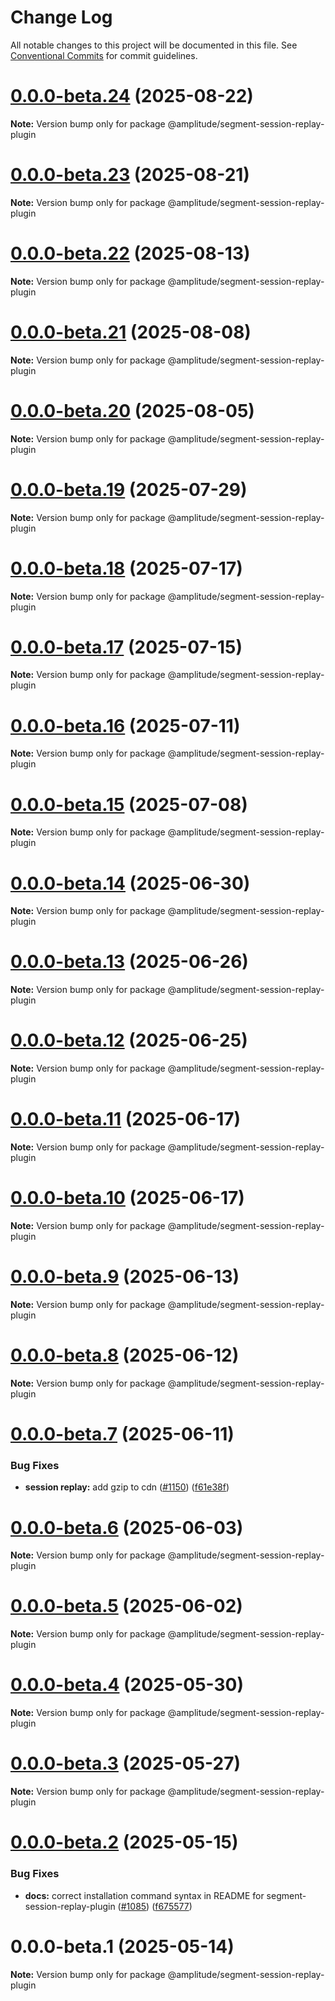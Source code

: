 # Change Log

All notable changes to this project will be documented in this file.
See [Conventional Commits](https://conventionalcommits.org) for commit guidelines.

# [0.0.0-beta.24](https://github.com/amplitude/Amplitude-TypeScript/compare/@amplitude/segment-session-replay-plugin@0.0.0-beta.23...@amplitude/segment-session-replay-plugin@0.0.0-beta.24) (2025-08-22)

**Note:** Version bump only for package @amplitude/segment-session-replay-plugin





# [0.0.0-beta.23](https://github.com/amplitude/Amplitude-TypeScript/compare/@amplitude/segment-session-replay-plugin@0.0.0-beta.22...@amplitude/segment-session-replay-plugin@0.0.0-beta.23) (2025-08-21)

**Note:** Version bump only for package @amplitude/segment-session-replay-plugin





# [0.0.0-beta.22](https://github.com/amplitude/Amplitude-TypeScript/compare/@amplitude/segment-session-replay-plugin@0.0.0-beta.21...@amplitude/segment-session-replay-plugin@0.0.0-beta.22) (2025-08-13)

**Note:** Version bump only for package @amplitude/segment-session-replay-plugin





# [0.0.0-beta.21](https://github.com/amplitude/Amplitude-TypeScript/compare/@amplitude/segment-session-replay-plugin@0.0.0-beta.20...@amplitude/segment-session-replay-plugin@0.0.0-beta.21) (2025-08-08)

**Note:** Version bump only for package @amplitude/segment-session-replay-plugin





# [0.0.0-beta.20](https://github.com/amplitude/Amplitude-TypeScript/compare/@amplitude/segment-session-replay-plugin@0.0.0-beta.19...@amplitude/segment-session-replay-plugin@0.0.0-beta.20) (2025-08-05)

**Note:** Version bump only for package @amplitude/segment-session-replay-plugin





# [0.0.0-beta.19](https://github.com/amplitude/Amplitude-TypeScript/compare/@amplitude/segment-session-replay-plugin@0.0.0-beta.18...@amplitude/segment-session-replay-plugin@0.0.0-beta.19) (2025-07-29)

**Note:** Version bump only for package @amplitude/segment-session-replay-plugin





# [0.0.0-beta.18](https://github.com/amplitude/Amplitude-TypeScript/compare/@amplitude/segment-session-replay-plugin@0.0.0-beta.17...@amplitude/segment-session-replay-plugin@0.0.0-beta.18) (2025-07-17)

**Note:** Version bump only for package @amplitude/segment-session-replay-plugin





# [0.0.0-beta.17](https://github.com/amplitude/Amplitude-TypeScript/compare/@amplitude/segment-session-replay-plugin@0.0.0-beta.16...@amplitude/segment-session-replay-plugin@0.0.0-beta.17) (2025-07-15)

**Note:** Version bump only for package @amplitude/segment-session-replay-plugin





# [0.0.0-beta.16](https://github.com/amplitude/Amplitude-TypeScript/compare/@amplitude/segment-session-replay-plugin@0.0.0-beta.15...@amplitude/segment-session-replay-plugin@0.0.0-beta.16) (2025-07-11)

**Note:** Version bump only for package @amplitude/segment-session-replay-plugin





# [0.0.0-beta.15](https://github.com/amplitude/Amplitude-TypeScript/compare/@amplitude/segment-session-replay-plugin@0.0.0-beta.14...@amplitude/segment-session-replay-plugin@0.0.0-beta.15) (2025-07-08)

**Note:** Version bump only for package @amplitude/segment-session-replay-plugin





# [0.0.0-beta.14](https://github.com/amplitude/Amplitude-TypeScript/compare/@amplitude/segment-session-replay-plugin@0.0.0-beta.13...@amplitude/segment-session-replay-plugin@0.0.0-beta.14) (2025-06-30)

**Note:** Version bump only for package @amplitude/segment-session-replay-plugin





# [0.0.0-beta.13](https://github.com/amplitude/Amplitude-TypeScript/compare/@amplitude/segment-session-replay-plugin@0.0.0-beta.12...@amplitude/segment-session-replay-plugin@0.0.0-beta.13) (2025-06-26)

**Note:** Version bump only for package @amplitude/segment-session-replay-plugin





# [0.0.0-beta.12](https://github.com/amplitude/Amplitude-TypeScript/compare/@amplitude/segment-session-replay-plugin@0.0.0-beta.11...@amplitude/segment-session-replay-plugin@0.0.0-beta.12) (2025-06-25)

**Note:** Version bump only for package @amplitude/segment-session-replay-plugin





# [0.0.0-beta.11](https://github.com/amplitude/Amplitude-TypeScript/compare/@amplitude/segment-session-replay-plugin@0.0.0-beta.10...@amplitude/segment-session-replay-plugin@0.0.0-beta.11) (2025-06-17)

**Note:** Version bump only for package @amplitude/segment-session-replay-plugin





# [0.0.0-beta.10](https://github.com/amplitude/Amplitude-TypeScript/compare/@amplitude/segment-session-replay-plugin@0.0.0-beta.9...@amplitude/segment-session-replay-plugin@0.0.0-beta.10) (2025-06-17)

**Note:** Version bump only for package @amplitude/segment-session-replay-plugin





# [0.0.0-beta.9](https://github.com/amplitude/Amplitude-TypeScript/compare/@amplitude/segment-session-replay-plugin@0.0.0-beta.8...@amplitude/segment-session-replay-plugin@0.0.0-beta.9) (2025-06-13)

**Note:** Version bump only for package @amplitude/segment-session-replay-plugin





# [0.0.0-beta.8](https://github.com/amplitude/Amplitude-TypeScript/compare/@amplitude/segment-session-replay-plugin@0.0.0-beta.7...@amplitude/segment-session-replay-plugin@0.0.0-beta.8) (2025-06-12)

**Note:** Version bump only for package @amplitude/segment-session-replay-plugin





# [0.0.0-beta.7](https://github.com/amplitude/Amplitude-TypeScript/compare/@amplitude/segment-session-replay-plugin@0.0.0-beta.6...@amplitude/segment-session-replay-plugin@0.0.0-beta.7) (2025-06-11)


### Bug Fixes

* **session replay:** add gzip to cdn ([#1150](https://github.com/amplitude/Amplitude-TypeScript/issues/1150)) ([f61e38f](https://github.com/amplitude/Amplitude-TypeScript/commit/f61e38fc37d9a825a0c3f31147631eb1a16546a4))





# [0.0.0-beta.6](https://github.com/amplitude/Amplitude-TypeScript/compare/@amplitude/segment-session-replay-plugin@0.0.0-beta.5...@amplitude/segment-session-replay-plugin@0.0.0-beta.6) (2025-06-03)

**Note:** Version bump only for package @amplitude/segment-session-replay-plugin





# [0.0.0-beta.5](https://github.com/amplitude/Amplitude-TypeScript/compare/@amplitude/segment-session-replay-plugin@0.0.0-beta.4...@amplitude/segment-session-replay-plugin@0.0.0-beta.5) (2025-06-02)

**Note:** Version bump only for package @amplitude/segment-session-replay-plugin





# [0.0.0-beta.4](https://github.com/amplitude/Amplitude-TypeScript/compare/@amplitude/segment-session-replay-plugin@0.0.0-beta.3...@amplitude/segment-session-replay-plugin@0.0.0-beta.4) (2025-05-30)

**Note:** Version bump only for package @amplitude/segment-session-replay-plugin





# [0.0.0-beta.3](https://github.com/amplitude/Amplitude-TypeScript/compare/@amplitude/segment-session-replay-plugin@0.0.0-beta.2...@amplitude/segment-session-replay-plugin@0.0.0-beta.3) (2025-05-27)

**Note:** Version bump only for package @amplitude/segment-session-replay-plugin





# [0.0.0-beta.2](https://github.com/amplitude/Amplitude-TypeScript/compare/@amplitude/segment-session-replay-plugin@0.0.0-beta.1...@amplitude/segment-session-replay-plugin@0.0.0-beta.2) (2025-05-15)


### Bug Fixes

* **docs:** correct installation command syntax in README for segment-session-replay-plugin ([#1085](https://github.com/amplitude/Amplitude-TypeScript/issues/1085)) ([f675577](https://github.com/amplitude/Amplitude-TypeScript/commit/f675577d55d4c21a9e3a8f309ab97089f50a04f6))





# 0.0.0-beta.1 (2025-05-14)

**Note:** Version bump only for package @amplitude/segment-session-replay-plugin
